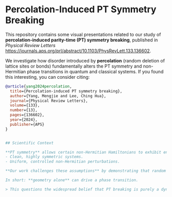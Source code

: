 # Percolation-Induced PT Symmetry Breaking

This repository contains some visual presentations related to our study of **percolation-induced parity-time (PT) symmetry breaking**, published in *Physical Review Letters* https://journals.aps.org/prl/abstract/10.1103/PhysRevLett.133.136602.

We investigate how disorder introduced by **percolation** (random deletion of lattice sites or bonds) fundamentally alters the PT symmetry and non-Hermitian phase transitions in quantum and classical systems.
If you found this interesting, you can consider citing:
```bibtex
@article{yang2024percolation,
  title={Percolation-induced PT symmetry breaking},
  author={Yang, Mengjie and Lee, Ching Hua},
  journal={Physical Review Letters},
  volume={133},
  number={13},
  pages={136602},
  year={2024},
  publisher={APS}
}


## Scientific Context

**PT symmetry** allows certain non-Hermitian Hamiltonians to exhibit entirely real eigenvalue spectra up to a critical point. Traditional studies assume:
- Clean, highly symmetric systems.
- Uniform, controlled non-Hermitian perturbations.

**Our work challenges these assumptions** by demonstrating that random geometric disorder (via percolation) can **induce or suppress** PT symmetry breaking **without tuning external parameters**.

In short: **geometry alone** can drive a phase transition.

> This questions the widespread belief that PT breaking is purely a dynamical or spectral instability — the underlying lattice topology plays a nontrivial, sometimes dominant, role.


